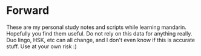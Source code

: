 
# Forward

These are my personal study notes and scripts while learning mandarin. Hopefully you find them useful. Do not rely on this data for anything really. Duo lingo, HSK, etc can all change, and I don't even know if this is accurate stuff. Use at your own risk :)
